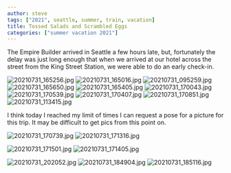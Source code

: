 ```yaml
---
author: steve
tags: ["2021", seattle, summer, train, vacation]
title: Tossed Salads and Scrambled Eggs
categories: ["summer vacation 2021"]
---
```

The Empire Builder arrived in Seattle a few hours late, but, fortunately the delay was just long enough that when we arrived at our hotel across the street from the King Street Station, we were able to do an early check-in.  

![20210731_165256.jpg]({{site.pics_url}}/assets/media/20210731_165256.jpg)
![20210731_165016.jpg]({{site.pics_url}}/assets/media/20210731_165016.jpg)
![20210731_095259.jpg]({{site.pics_url}}/assets/media/20210731_095259.jpg)
![20210731_165650.jpg]({{site.pics_url}}/assets/media/20210731_165650.jpg)
![20210731_165405.jpg]({{site.pics_url}}/assets/media/20210731_165405.jpg)
![20210731_170043.jpg]({{site.pics_url}}/assets/media/20210731_170043.jpg)
![20210731_170539.jpg]({{site.pics_url}}/assets/media/20210731_170539.jpg)
![20210731_170407.jpg]({{site.pics_url}}/assets/media/20210731_170407.jpg)
![20210731_170851.jpg]({{site.pics_url}}/assets/media/20210731_170851.jpg)
![20210731_113415.jpg]({{site.pics_url}}/assets/media/20210731_113415.jpg)

I think today I reached my limit of times I can request a pose for a picture for this trip. It may be difficult to get pics from this point on.  
  
![20210731_170739.jpg]({{site.pics_url}}/assets/media/20210731_170739.jpg)
![20210731_171316.jpg]({{site.pics_url}}/assets/media/20210731_171316.jpg)
  
![20210731_171501.jpg]({{site.pics_url}}/assets/media/20210731_171501.jpg)
![20210731_171405.jpg]({{site.pics_url}}/assets/media/20210731_171405.jpg)
  
![20210731_202052.jpg]({{site.pics_url}}/assets/media/20210731_202052.jpg)
![20210731_184904.jpg]({{site.pics_url}}/assets/media/20210731_184904.jpg)
![20210731_185116.jpg]({{site.pics_url}}/assets/media/20210731_185116.jpg)
